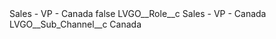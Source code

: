 <?xml version="1.0" encoding="UTF-8"?>
<CustomMetadata xmlns="http://soap.sforce.com/2006/04/metadata" xmlns:xsi="http://www.w3.org/2001/XMLSchema-instance" xmlns:xsd="http://www.w3.org/2001/XMLSchema">
    <label>Sales - VP - Canada</label>
    <protected>false</protected>
    <values>
        <field>LVGO__Role__c</field>
        <value xsi:type="xsd:string">Sales - VP - Canada</value>
    </values>
    <values>
        <field>LVGO__Sub_Channel__c</field>
        <value xsi:type="xsd:string">Canada</value>
    </values>
</CustomMetadata>
